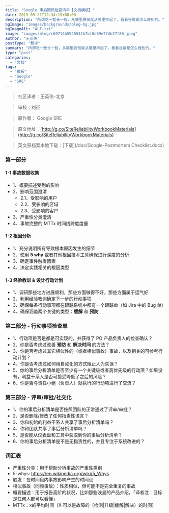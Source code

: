 ```yaml
---
title: "Google 事后回顾检查清单【文档模板】"
date: 2019-09-21T12:34:19+08:00
description: "所谓吃一堑长一智，从哪里跌倒就从哪里排起了，看看谷歌是怎么做到的。"
bgImage: "images/backgrounds/blog-bg.jpg"
bgImageAlt: "ALT-txt"
image: "images/blog/c69714b5946542b7bf0d69e77db27f86.jpeg"
author: "王英伟"
postType: "翻译"
summary: "所谓吃一堑长一智，从哪里跌倒就从哪里排起了，看看谷歌是怎么做到的。"
type: "post"
categories: 
  - "文档"
tags:
  - "模板"
  - "Google"
  - "SRE"
---
```


>社区译者：王英伟-北京

>审校：刘征

>原作者： Google SRE

>原文地址：[http://g.co/SiteReliabilityWorkbookMaterials](http://g.co/SiteReliabilityWorkbookMaterials)

>英文原档案本地下载：[下载](/doc/Google-Postmortem Checklist.docx)


### 第一部分

#### 1-1 事故数据收集
		
* 1、概要描述受到的影响
* 2、影响范围澄清
  * 2.1、受影响的用户
  * 2.2、受影响的区域
  * 2.3、受影响的客户
* 3、严重性分类澄清
* 4、事故完整的 MTTx 时间线跨度度量

#### 1-2 根因分析

* 1、充分说明所有导致根本原因发生的细节
* 2、使用 **5 why** 或者其他根因技术工具确保进行深度的分析
* 3、确定事件触发因素
* 4、决定实践相关的根因类型	

#### 1-3     经验教训 & 设计行动计划

* 1、调研那些地方进展顺利，那些方面做得不好，那些方面属于运气好
* 2、利用经验教训确定下一步的行动事项
* 3、确保每条行动事项都在跟踪系统中都有一个跟踪单（如 Jira 中的 Bug 单）
* 4、确保涵盖两个关键的类型：**缓解** 和 **预防**


### 第二部分 - 行动事项检查单

* 1、行动项是否是都是可实现的，并获得了 PO 产品负责人的检查确认？
* 2、你是否考虑过改善 **预防** 和 **解决时间** 的方法？
* 3、你是否考虑过其它相似性的（或者相似事故）事故，以及相关的可参考行动计划？
* 4、你是否考虑过如何用自动化的方式阻止人为失误？
* 5、你的事后分析清单是否至少有一个关键级或者高优先级的行动项？如果没有，利益干系人是否可接受降低了之后的风险？
* 6、你是否与责任小组（负责人）就执行的行动项进行了交流？ 

### 第三部分 - 评审/审批/社交化


* 1、你的事后分析清单是否按照团队的正常通过了评审/审批？
* 2、是否删除/修改了任何指责性语言？
* 3、你和初始的利益干系人共享了事后分析清单吗？
* 4、你和团队共享了事后分析清单吗？
* 5、是否能从仪表盘和工具中获取到你的事后分析清单？
* 6、你的事后分析清单是不是无指责性的，并且专注于系统改进的？


### 词汇表

* 严重性分类：用于帮助分析事故的严重性类别
* 5-whys: https://en.wikipedia.org/wiki/5_Whys
* 	触发：在时间段内事故影响产生的时间点
*	相似事故（同频事故）：性质相似，但可能不是完全重复的事故
*	概要描述：用于报告高阶的状况，比如那些浅显的产品介绍。「译者注：目标是任何人都可以看懂」
*	MTTx：x的平均时间（X 可以是故障的（检测|升级|缓解|解决）的时间）

